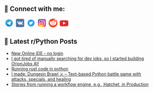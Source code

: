 ## 🔎 Connect with me:
[<img src="https://github.com/bullbesh/bullbesh/blob/main/images/Telegram.png" width="32" height="32" />](https://t.me/bullbesh)
[<img src="https://github.com/bullbesh/bullbesh/blob/main/images/VK.png" width="32" height="32" />](https://vk.com/bullbesh)
[<img src="https://github.com/bullbesh/bullbesh/blob/main/images/Twitter.png" width="32" height="32" />](https://twitter.com/bullbesh1)
[<img src="https://github.com/bullbesh/bullbesh/blob/main/images/Instagram.png" width="32" height="32" />](https://www.instagram.com/bullbesh)
[<img src="https://github.com/bullbesh/bullbesh/blob/main/images/Reddit.png" width="32" height="32" />](https://www.reddit.com/user/bullbesh)
[<img src="https://github.com/bullbesh/bullbesh/blob/main/images/YouTube.png" width="32" height="32" />](https://www.youtube.com/channel/UCtfjRs6uzgq5mfm8S06WTcg)

## 📕 Latest r/Python Posts
<!-- BLOG-POST-LIST:START -->
- [New Online IDE - no logjn](https://www.reddit.com/r/Python/comments/1nuo0vb/new_online_ide_no_logjn/)
- [I got tired of manually searching for dev jobs, so I started building OrionJobs AI!](https://www.reddit.com/r/Python/comments/1nukocw/i_got_tired_of_manually_searching_for_dev_jobs_so/)
- [Running rust code in python](https://www.reddit.com/r/Python/comments/1nuk8hi/running_rust_code_in_python/)
- [I made: Dungeon Brawl ⚔️ – Text-based Python battle game with attacks, specials, and healing](https://www.reddit.com/r/Python/comments/1nuc9fy/i_made_dungeon_brawl_textbased_python_battle_game/)
- [Stories from running a workflow engine, e.g., Hatchet, in Production](https://www.reddit.com/r/Python/comments/1nuaqe8/stories_from_running_a_workflow_engine_eg_hatchet/)
<!-- BLOG-POST-LIST:END -->
